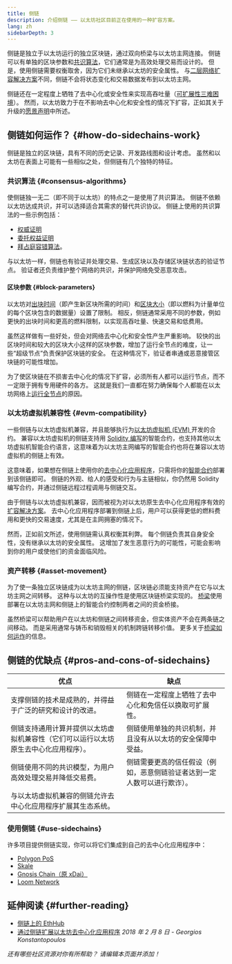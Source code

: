 ```yaml
---
title: 侧链
description: 介绍侧链 —— 以太坊社区目前正在使用的一种扩容方案。
lang: zh
sidebarDepth: 3
---
```


侧链是独立于以太坊运行的独立区块链，通过双向桥梁与以太坊主网连接。 侧链可以有单独的区块参数和[共识算法](/developers/docs/consensus-mechanisms/)，它们通常是为高效处理交易而设计的。 但是，使用侧链需要权衡取舍，因为它们未继承以太坊的安全属性。 与[二层网络扩容解决方案](/layer-2/)不同，侧链不会将状态变化和交易数据发布到以太坊主网。

侧链还在一定程度上牺牲了去中心化或安全性来实现高吞吐量（[可扩展性三难困境](https://vitalik.ca/general/2021/05/23/scaling.html)）。 然而，以太坊致力于在不影响去中心化和安全性的情况下扩容，正如其关于升级的[愿景声明](/roadmap/vision/)中所述。

## 侧链如何运作？ {#how-do-sidechains-work}

侧链是独立的区块链，具有不同的历史记录、开发路线图和设计考虑。 虽然和以太坊在表面上可能有一些相似之处，但侧链有几个独特的特征。

### 共识算法 {#consensus-algorithms}

使侧链独一无二（即不同于以太坊）的特点之一是使用了共识算法。 侧链不依赖以太坊达成共识，并可以选择适合其需求的替代共识协议。 侧链上使用的共识算法的一些示例包括：

- [权威证明](https://wikipedia.org/wiki/Proof_of_authority)
- [委托权益证明](https://en.bitcoinwiki.org/wiki/DPoS)
- [拜占庭容错算法](https://decrypt.co/resources/byzantine-fault-tolerance-what-is-it-explained)。

与以太坊一样，侧链也有验证并处理交易、生成区块以及存储区块链状态的验证节点。 验证者还负责维护整个网络的共识，并保护网络免受恶意攻击。

#### 区块参数 {#block-parameters}

以太坊对[出块时间](/developers/docs/blocks/#block-time)（即产生新区块所需的时间）和[区块大小](/developers/docs/blocks/#block-size)（即以燃料为计量单位的每个区块包含的数据量）设置了限制。 相反，侧链通常采用不同的参数，例如更快的出块时间和更高的燃料限制，以实现高吞吐量、快速交易和低费用。

虽然这样做有一些好处，但会对网络去中心化和安全性产生严重影响。 较快的出区块时间和较大的区块大小这样的区块参数，增加了运行全节点的难度，让一些“超级节点”负责保护区块链的安全。 在这种情况下，验证者串通或恶意接管区块链的可能性增加。

为了使区块链在不损害去中心化的情况下扩容，必须所有人都可以运行节点，而不一定限于拥有专用硬件的各方。 这就是我们一直都在努力确保每个人都能在以太坊网络上[运行全节点](/developers/docs/nodes-and-clients/#why-should-i-run-an-ethereum-node)的原因。

### 以太坊虚拟机兼容性 {#evm-compatibility}

一些侧链与以太坊虚拟机兼容，并且能够执行为[以太坊虚拟机 (EVM) ](/developers/docs/evm/)开发的合约。 兼容以太坊虚拟机的侧链支持用 [Solidity 编写](/developers/docs/smart-contracts/languages/)的智能合约，也支持其他以太坊虚拟机智能合约语言，这意味着为以太坊主网编写的智能合约也将在兼容以太坊虚拟机的侧链上有效。

这意味着，如果想在侧链上使用你的[去中心化应用程序](/developers/docs/dapps/)，只需将你的[智能合约](/developers/docs/smart-contracts/)部署到该侧链即可。 侧链的外观、给人的感受和行为与主链相似，你仍然用 Solidity 编写合约，并通过侧链远程过程调用与侧链交互。

由于侧链与以太坊虚拟机兼容，因而被视为对以太坊原生去中心化应用程序有效的[扩容解决方案](/developers/docs/scaling/)。 去中心化应用程序部署到侧链上后，用户可以获得更低的燃料费用和更快的交易速度，尤其是在主网拥塞的情况下。

然而，正如前文所述，使用侧链需认真权衡其利弊。 每个侧链负责其自身安全性，没有继承以太坊的安全属性。 这增加了发生恶意行为的可能性，可能会影响到你的用户或使他们的资金面临风险。

### 资产转移 {#asset-movement}

为了使一条独立区块链成为以太坊主网的侧链，区块链必须能支持资产在它与以太坊主网之间转移。 这种与以太坊的互操作性是使用区块链桥梁实现的。 [桥梁](/bridges/)使用部署在以太坊主网和侧链上的智能合约控制两者之间的资金桥接。

虽然桥梁可以帮助用户在以太坊和侧链之间转移资金，但实体资产不会在两条链之间移动。 而是采用通常与铸币和销毁相关的机制跨链转移价值。 更多关于[桥梁如何运作](/developers/docs/bridges/#how-do-bridges-work)的信息。

## 侧链的优缺点 {#pros-and-cons-of-sidechains}

| 优点                                                                                 | 缺点                                                                     |
| ------------------------------------------------------------------------------------ | ------------------------------------------------------------------------ |
| 支撑侧链的技术是成熟的，并得益于广泛的研究和设计的改进。                             | 侧链在一定程度上牺牲了去中心化和免信任以换取可扩展性。                   |
| 侧链支持通用计算并提供以太坊虚拟机兼容性（它们可以运行以太坊原生去中心化应用程序）。 | 侧链使用单独的共识机制，并且没有从以太坊的安全保障中受益。               |
| 侧链使用不同的共识模型，为用户高效处理交易并降低交易费。                             | 侧链需要更高的信任假设（例如，恶意侧链验证者达到一定人数可以进行欺诈）。 |
| 与以太坊虚拟机兼容的侧链允许去中心化应用程序扩展其生态系统。                         |                                                                          |

### 使用侧链 {#use-sidechains}

许多项目提供侧链实现，你可以将它们集成到自己的去中心化应用程序中：

- [Polygon PoS](https://polygon.technology/solutions/polygon-pos)
- [Skale](https://skale.network/)
- [Gnosis Chain（原 xDai）](https://www.gnosischain.com/)
- [Loom Network](https://loomx.io/)

## 延伸阅读 {#further-reading}

- [侧链上的 EthHub](https://docs.ethhub.io/ethereum-roadmap/layer-2-scaling/sidechains/)
- [通过侧链扩展以太坊去中心化应用程序](https://medium.com/loom-network/dappchains-scaling-ethereum-dapps-through-sidechains-f99e51fff447) _2018 年 2 月 8 日 - Georgios Konstantopoulos_

_还有哪些社区资源对你有所帮助？ 请编辑本页面并添加！_
